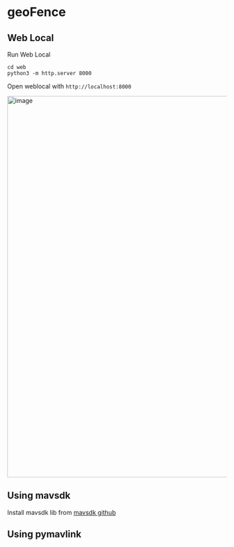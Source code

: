 # geoFence

## Web Local
Run Web Local
```
cd web
python3 -m http.server 8000
```

Open weblocal with `http://localhost:8000`

<img width="1918" height="877" alt="image" src="https://github.com/user-attachments/assets/f492406d-e1ea-4af6-a9b4-874b69a8b0f9" />

## Using mavsdk

Install mavsdk lib from [mavsdk github](https://github.com/mavlink/MAVSDK/releases)

## Using pymavlink

